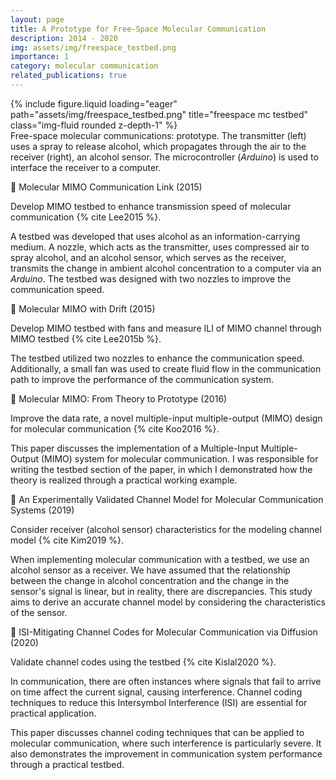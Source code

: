 ```yaml
---
layout: page
title: A Prototype for Free-Space Molecular Communication
description: 2014 - 2020
img: assets/img/freespace_testbed.png
importance: 1
category: molecular communication
related_publications: true
---
```


<div class="row">
    <div class="col-sm mt-3 mt-md-0">
        {% include figure.liquid loading="eager" path="assets/img/freespace_testbed.png" title="freespace mc testbed" class="img-fluid rounded z-depth-1" %}
    </div>
</div>
<div class="caption">
    Free-space molecular communications: prototype. The transmitter (left) uses a spray to release alcohol, which propagates through the air to the receiver (right), an alcohol sensor. The microcontroller (<i>Arduino</i>) is used to interface the receiver to a computer.
</div>

📜 Molecular MIMO Communication Link (2015)

Develop MIMO testbed to enhance transmission speed of molecular communication {% cite Lee2015 %}.

A testbed was developed that uses alcohol as an information-carrying medium. A nozzle, which acts as the transmitter, uses compressed air to spray alcohol, and an alcohol sensor, which serves as the receiver, transmits the change in ambient alcohol concentration to a computer via an <i>Arduino</i>. The testbed was designed with two nozzles to improve the communication speed.

📜 Molecular MIMO with Drift (2015)

Develop MIMO testbed with fans and measure ILI of MIMO channel through MIMO testbed {% cite Lee2015b %}.

The testbed utilized two nozzles to enhance the communication speed. Additionally, a small fan was used to create fluid flow in the communication path to improve the performance of the communication system.

📜 Molecular MIMO: From Theory to Prototype (2016)

Improve the data rate, a novel multiple-input multiple-output (MIMO) design for molecular communication {% cite Koo2016 %}.

This paper discusses the implementation of a Multiple-Input Multiple-Output (MIMO) system for molecular communication. I was responsible for writing the testbed section of the paper, in which I demonstrated how the theory is realized through a practical working example.

📜 An Experimentally Validated Channel Model for Molecular Communication Systems (2019)

Consider receiver (alcohol sensor) characteristics for the modeling channel model {% cite Kim2019 %}.

When implementing molecular communication with a testbed, we use an alcohol sensor as a receiver. We have assumed that the relationship between the change in alcohol concentration and the change in the sensor's signal is linear, but in reality, there are discrepancies. This study aims to derive an accurate channel model by considering the characteristics of the sensor.

📜 ISI-Mitigating Channel Codes for Molecular Communication via Diffusion (2020)

Validate channel codes using the testbed {% cite Kislal2020 %}.

In communication, there are often instances where signals that fail to arrive on time affect the current signal, causing interference. Channel coding techniques to reduce this Intersymbol Interference (ISI) are essential for practical application.

This paper discusses channel coding techniques that can be applied to molecular communication, where such interference is particularly severe. It also demonstrates the improvement in communication system performance through a practical testbed.
